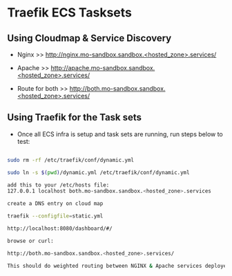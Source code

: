# Traefik ECS Tasksets

## Using Cloudmap & Service Discovery

- Nginx >> http://nginx.mo-sandbox.sandbox.<hosted_zone>.services/
- Apache >> http://apache.mo-sandbox.sandbox.<hosted_zone>.services/

- Route for both >> http://both.mo-sandbox.sandbox.<hosted_zone>.services/

## Using Traefik for the Task sets

- Once all ECS infra is setup and task sets are running, run steps below to test:

```bash

sudo rm -rf /etc/traefik/conf/dynamic.yml

sudo ln -s $(pwd)/dynamic.yml /etc/traefik/conf/dynamic.yml

add this to your /etc/hosts file:
127.0.0.1 localhost both.mo-sandbox.sandbox.<hosted_zone>.services

create a DNS entry on cloud map

traefik --configfile=static.yml

http://localhost:8080/dashboard/#/

browse or curl:

http://both.mo-sandbox.sandbox.<hosted_zone>.services/

This should do weighted routing between NGINX & Apache services deployed on ECS 

```
